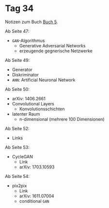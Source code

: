 # Tag 34

Notizen zum Buch [Buch 5](../Buch5.md).

Ab Seite 47:
* `GAN`-Algorithmus
  - Generative Adversarial Networks
  - erzeugende gegnerische Netzwerke

Ab Seite 49:
* Generator
* Diskriminator
* `ANN`: Artificial Neuronal Network

Ab Seite 50:
* arXiv: 1406.2661
* Convolutional Layers
  - Konvolutionsschichten
* latenter Raum
  - n-dimensional (mehrere 100 Dimensionen)

Ab Seite 52:
* Links

Ab Seite 53:
* CycleGAN
  - Link
  - arXiv: 1703.10593

Ab Seite 54:
* pix2pix
  - Link
  - arXiv: 1611.07004
  - conditional `GAN`
